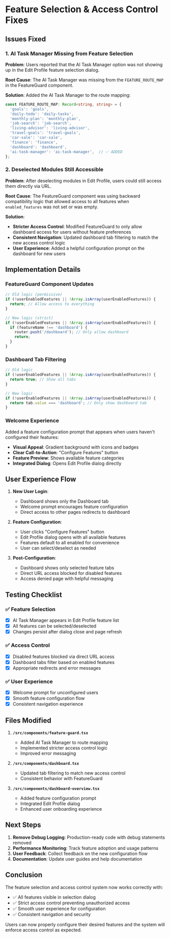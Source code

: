 # Feature Selection & Access Control Fixes

## Issues Fixed

### 1. AI Task Manager Missing from Feature Selection
**Problem**: Users reported that the AI Task Manager option was not showing up in the Edit Profile feature selection dialog.

**Root Cause**: The AI Task Manager was missing from the `FEATURE_ROUTE_MAP` in the FeatureGuard component.

**Solution**: Added the AI Task Manager to the route mapping:
```typescript
const FEATURE_ROUTE_MAP: Record<string, string> = {
  'goals': 'goals',
  'daily-todo': 'daily-tasks',
  'monthly-plan': 'monthly-plan', 
  'job-search': 'job-search',
  'living-advisor': 'living-advisor',
  'travel-goals': 'travel-goals',
  'car-sale': 'car-sale',
  'finance': 'finance',
  'dashboard': 'dashboard',
  'ai-task-manager': 'ai-task-manager',  // ✅ ADDED
};
```

### 2. Deselected Modules Still Accessible
**Problem**: After deselecting modules in Edit Profile, users could still access them directly via URL.

**Root Cause**: The FeatureGuard component was using backward compatibility logic that allowed access to all features when `enabled_features` was not set or was empty.

**Solution**: 
- **Stricter Access Control**: Modified FeatureGuard to only allow dashboard access for users without feature preferences
- **Consistent Navigation**: Updated dashboard tab filtering to match the new access control logic
- **User Experience**: Added a helpful configuration prompt on the dashboard for new users

## Implementation Details

### FeatureGuard Component Updates
```typescript
// Old logic (permissive)
if (!userEnabledFeatures || !Array.isArray(userEnabledFeatures)) {
  return; // Allow access to everything
}

// New logic (strict)
if (!userEnabledFeatures || !Array.isArray(userEnabledFeatures)) {
  if (featureName !== 'dashboard') {
    router.push('/dashboard'); // Only allow dashboard
    return;
  }
}
```

### Dashboard Tab Filtering
```typescript
// Old logic
if (!userEnabledFeatures || !Array.isArray(userEnabledFeatures)) {
  return true; // Show all tabs
}

// New logic  
if (!userEnabledFeatures || !Array.isArray(userEnabledFeatures)) {
  return tab.value === 'dashboard'; // Only show dashboard tab
}
```

### Welcome Experience
Added a feature configuration prompt that appears when users haven't configured their features:
- **Visual Appeal**: Gradient background with icons and badges
- **Clear Call-to-Action**: "Configure Features" button
- **Feature Preview**: Shows available feature categories
- **Integrated Dialog**: Opens Edit Profile dialog directly

## User Experience Flow

1. **New User Login**: 
   - Dashboard shows only the Dashboard tab
   - Welcome prompt encourages feature configuration
   - Direct access to other pages redirects to dashboard

2. **Feature Configuration**:
   - User clicks "Configure Features" button
   - Edit Profile dialog opens with all available features
   - Features default to all enabled for convenience
   - User can select/deselect as needed

3. **Post-Configuration**:
   - Dashboard shows only selected feature tabs
   - Direct URL access blocked for disabled features
   - Access denied page with helpful messaging

## Testing Checklist

### ✅ Feature Selection
- [x] AI Task Manager appears in Edit Profile feature list
- [x] All features can be selected/deselected
- [x] Changes persist after dialog close and page refresh

### ✅ Access Control
- [x] Disabled features blocked via direct URL access
- [x] Dashboard tabs filter based on enabled features
- [x] Appropriate redirects and error messages

### ✅ User Experience
- [x] Welcome prompt for unconfigured users
- [x] Smooth feature configuration flow
- [x] Consistent navigation experience

## Files Modified

1. **`/src/components/feature-guard.tsx`**
   - Added AI Task Manager to route mapping
   - Implemented stricter access control logic
   - Improved error messaging

2. **`/src/components/dashboard.tsx`**
   - Updated tab filtering to match new access control
   - Consistent behavior with FeatureGuard

3. **`/src/components/dashboard-overview.tsx`**
   - Added feature configuration prompt
   - Integrated Edit Profile dialog
   - Enhanced user onboarding experience

## Next Steps

1. **Remove Debug Logging**: Production-ready code with debug statements removed
2. **Performance Monitoring**: Track feature adoption and usage patterns
3. **User Feedback**: Collect feedback on the new configuration flow
4. **Documentation**: Update user guides and help documentation

## Conclusion

The feature selection and access control system now works correctly with:
- ✅ All features visible in selection dialog
- ✅ Strict access control preventing unauthorized access
- ✅ Smooth user experience for configuration
- ✅ Consistent navigation and security

Users can now properly configure their desired features and the system will enforce access control as expected.
